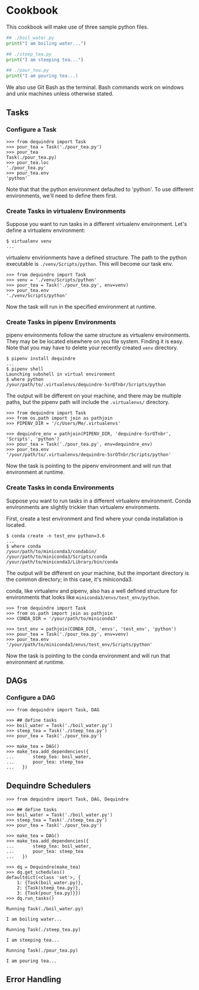 
# Cookbook

This cookbook will make use of three sample python files.

```boil_water.py
## ./boil_water.py
print("I am boiling water...")
```

```steep_tea.py
## ./steep_tea.py
print("I am steeping tea...")
```

```pour_tea.py
## ./pour_tea.py
print("I am pouring tea...)
```

We also use Git Bash as the terminal. Bash commands work on windows and unix machines unless otherwise stated.

## Tasks

### Configure a Task

```config-tasks-1
>>> from dequindre import Task
>>> pour_tea = Task('./pour_tea.py')
>>> pour_tea
Task(./pour_tea.py)
>>> pour_tea.loc
'./pour_tea.py'
>>> pour_tea.env
'python'
```

Note that that the python environment defaulted to 'python'. To use different environments, we'll need to define them first.

### Create Tasks in virtualenv Environments

Suppose you want to run tasks in a different virtualenv environment. Let's define a virtualenv environment:

```venv
$ virtualenv venv
...
```

virtualenv envirionments have a defined structure. The path to the python executable is `./venv/Scripts/python`. This will become our task env.

```virtualenv-task
>>> from dequindre import Task
>>> venv = './venv/Scripts/python'
>>> pour_tea = Task('./pour_tea.py', env=venv)
>>> pour_tea.env
'./venv/Scripts/python'
```

Now the task will run in the specified environment at runtime.

### Create Tasks in pipenv Environments

pipenv environments follow the same structure as virtualenv environments. They may be be located elsewhere on you file system. Finding it is easy. Note that you may have to delete your recently created `venv` directory.

```pipenv
$ pipenv install dequindre
...
$ pipenv shell
Launching subshell in virtual environment
$ where python
/your/path/to/.virtualenvs/dequindre-5srOTnbr/Scripts/python
```

The output will be different on your machine, and there may be multiple paths, but the pipenv path will include the `.virtualenvs/` directory.

```pipenv-task
>>> from dequindre import Task
>>> from os.path import join as pathjoin
>>> PIPENV_DIR = '/c/Users/Me/.virtualenvs'

>>> dequindre_env = pathjoin(PIPENV_DIR, 'dequindre-5srOTnbr', 'Scripts', 'python')
>>> pour_tea = Task('./pour_tea.py', env=dequindre_env)
>>> pour_tea.env
'/your/path/to/.virtualenvs/dequindre-5srOTnbr/Scripts/python'
```

Now the task is pointing to the pipenv environment and will run that environment at runtime.

### Create Tasks in conda Environments

Suppose you want to run tasks in a different virtualenv environment. Conda environments are slightly trickier than virtualenv environments.

First, create a test environment and find where your conda installation is located.

```conda
$ conda create -n test_env python=3.6
...
$ where conda
/your/path/to/miniconda3/condabin/
/your/path/to/miniconda3/Scripts/conda
/your/path/to/miniconda3/Library/bin/conda
```

The output will be different on your machine, but the important directory is the common directory; in this case, it's miniconda3.

conda, like virtualenv and pipenv, also has a well defined structure for environments that looks like `miniconda3/envs/test_env/python`.

```conda-task
>>> from dequindre import Task
>>> from os.path import join as pathjoin
>>> CONDA_DIR = '/your/path/to/miniconda3'

>>> test_env = pathjoin(CONDA_DIR, 'envs', 'test_env', 'python')
>>> pour_tea = Task('./pour_tea.py', env=venv)
>>> pour_tea.env
'/your/path/to/miniconda3/envs/test_env/Scripts/python'
```

Now the task is pointing to the conda environment and will run that environment at runtime.

## DAGs

### Configure a DAG

```config-dag
>>> from dequindre import Task, DAG

>>> ## define tasks
>>> boil_water = Task('./boil_water.py')
>>> steep_tea = Task('./steep_tea.py')
>>> pour_tea = Task('./pour_tea.py')

>>> make_tea = DAG()
>>> make_tea.add_dependencies({
...       steep_tea: boil_water,
...       pour_tea: steep_tea
...   })
```

## Dequindre Schedulers

```config-dequindre
>>> from dequindre import Task, DAG, Dequindre

>>> ## define tasks
>>> boil_water = Task('./boil_water.py')
>>> steep_tea = Task('./steep_tea.py')
>>> pour_tea = Task('./pour_tea.py')

>>> make_tea = DAG()
>>> make_tea.add_dependencies({
...       steep_tea: boil_water,
...       pour_tea: steep_tea
...   })

>>> dq = Dequindre(make_tea)
>>> dq.get_schedules()
defaultdict(<class 'set'>, {
    1: {Task(boil_water.py)},  
    2: {Task(steep_tea.py)},  
    3: {Task(pour_tea.py)}})
>>> dq.run_tasks()

Running Task(./boil_water.py)

I am boiling water...

Running Task(./steep_tea.py)

I am steeping tea...

Running Task(./pour_tea.py)

I am pouring tea...
```

## Error Handling
